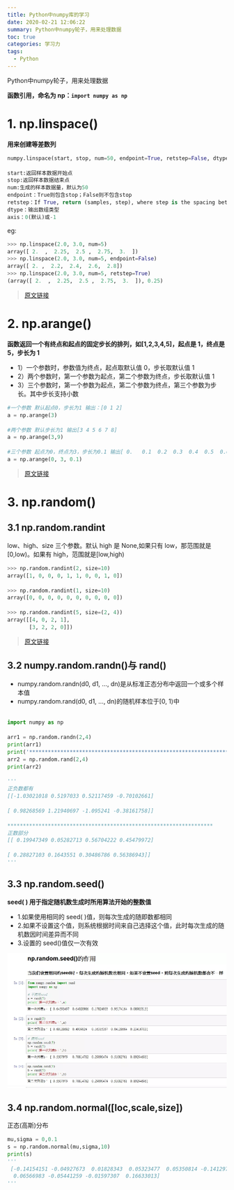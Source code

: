 ```yaml
---
title: Python中numpy库的学习
date: 2020-02-21 12:06:22
summary: Python中numpy轮子，用来处理数据
toc: true
categories: 学习力
tags:
  - Python
---
```

Python中numpy轮子，用来处理数据
<!--more-->

**函数引用，命名为 np：`import numpy as np`**

# 1. np.linspace()

**用来创建等差数列**

```py
numpy.linspace(start, stop, num=50, endpoint=True, retstep=False, dtype=None, axis=0)

start:返回样本数据开始点
stop:返回样本数据结束点
num:生成的样本数据量，默认为50
endpoint：True则包含stop；False则不包含stop
retstep：If True, return (samples, step), where step is the spacing between samples.(即如果为True则结果会给出数据间隔)
dtype：输出数组类型
axis：0(默认)或-1
```

eg:

```py
>>> np.linspace(2.0, 3.0, num=5)
array([ 2.  ,  2.25,  2.5 ,  2.75,  3.  ])
>>> np.linspace(2.0, 3.0, num=5, endpoint=False)
array([ 2. ,  2.2,  2.4,  2.6,  2.8])
>>> np.linspace(2.0, 3.0, num=5, retstep=True)
(array([ 2.  ,  2.25,  2.5 ,  2.75,  3.  ]), 0.25)
```

> [原文链接](https://blog.csdn.net/Asher117/article/details/87855493)

# 2. np.arange()

**函数返回一个有终点和起点的固定步长的排列，如[1,2,3,4,5]，起点是 1，终点是 5，步长为 1**

- 1）一个参数时，参数值为终点，起点取默认值 0，步长取默认值 1
- 2）两个参数时，第一个参数为起点，第二个参数为终点，步长取默认值 1
- 3）三个参数时，第一个参数为起点，第二个参数为终点，第三个参数为步长。其中步长支持小数

```py
#一个参数 默认起点0，步长为1 输出：[0 1 2]
a = np.arange(3)

#两个参数 默认步长为1 输出[3 4 5 6 7 8]
a = np.arange(3,9)

#三个参数 起点为0，终点为3，步长为0.1 输出[ 0.   0.1  0.2  0.3  0.4  0.5  0.6  0.7  0.8  0.9  1.   1.1  1.2  1.3  1.4 1.5  1.6  1.7  1.8  1.9  2.   2.1  2.2  2.3  2.4  2.5  2.6  2.7  2.8  2.9]
a = np.arange(0, 3, 0.1)
```

> [原文链接](https://blog.csdn.net/qq_41550480/article/details/89390579)

# 3. np.random()

## 3.1 np.random.randint

low、high、size 三个参数。默认 high 是 None,如果只有 low，那范围就是[0,low)。如果有 high，范围就是[low,high)

```py
>>> np.random.randint(2, size=10)
array([1, 0, 0, 0, 1, 1, 0, 0, 1, 0])

>>> np.random.randint(1, size=10)
array([0, 0, 0, 0, 0, 0, 0, 0, 0, 0])

>>> np.random.randint(5, size=(2, 4))
array([[4, 0, 2, 1],
       [3, 2, 2, 0]])
```

> [原文链接](https://blog.csdn.net/weixin_42029738/article/details/81977492)

## 3.2 numpy.random.randn()与 rand()

- numpy.random.randn(d0, d1, …, dn)是从标准正态分布中返回一个或多个样本值
- numpy.random.rand(d0, d1, …, dn)的随机样本位于[0, 1)中

```py

import numpy as np

arr1 = np.random.randn(2,4)
print(arr1)
print('******************************************************************')
arr2 = np.random.rand(2,4)
print(arr2)

'''
正负数都有
[[-1.03021018 0.5197033 0.52117459 -0.70102661]

[ 0.98268569 1.21940697 -1.095241 -0.38161758]]

******************************************************************
正数部分
[[ 0.19947349 0.05282713 0.56704222 0.45479972]

[ 0.28827103 0.1643551 0.30486786 0.56386943]]
'''
```

## 3.3 np.random.seed()

**seed( ) 用于指定随机数生成时所用算法开始的整数值**

- 1.如果使用相同的 seed( )值，则每次生成的随即数都相同
- 2.如果不设置这个值，则系统根据时间来自己选择这个值，此时每次生成的随机数因时间差异而不同
- 3.设置的 seed()值仅一次有效

![seed示例](/img/np/random_seed.webp)

## 3.4 np.random.normal([loc,scale,size])

正态(高斯)分布

```py
mu,sigma = 0,0.1
s = np.random.normal(mu,sigma,10)
print(s)
'''
 [-0.14154151 -0.04927673  0.01828343  0.05323477  0.05350814 -0.14129784
  0.06566983 -0.05441259 -0.01597307  0.16633013]
'''
```
